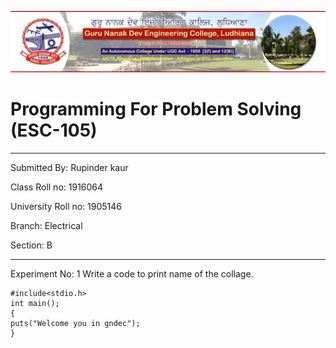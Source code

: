 ![gne](https://raw.githubusercontent.com/rupinder1300/PPSreport/master/rk.jpg)
# Programming For Problem Solving (ESC-105)
------
Submitted By: Rupinder kaur

Class Roll no: 1916064

University Roll no: 1905146

Branch: Electrical

Section: B

-------

Experiment No: 1
Write a code to print name of the collage.
```
#include<stdio.h>
int main();
{
puts("Welcome you in gndec");
}
```
